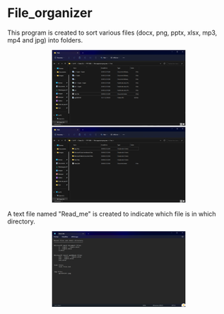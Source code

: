 # File_organizer



This program is created to sort various files (docx, png, pptx, xlsx, mp3, mp4 and jpg) into folders.



<p align="center"> 
<img src="https://github.com/gipi333/File_organizer/blob/main/Before.png" width="302" height="171" > <img src="https://github.com/gipi333/File_organizer/blob/main/After.png"width="302" height="171" > 
</p>

A text file named "Read_me" is created to indicate which file is in which directory.

<p align="center"> 
<img src="https://github.com/gipi333/File_organizer/blob/main/Txt.png" width="302" height="171" > 
</p>
